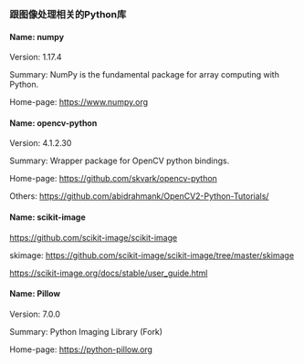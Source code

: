 ### 跟图像处理相关的Python库

#### Name: numpy
Version: 1.17.4

Summary: NumPy is the fundamental package for array computing with Python.

Home-page: https://www.numpy.org


#### Name: opencv-python
Version: 4.1.2.30

Summary: Wrapper package for OpenCV python bindings.

Home-page: https://github.com/skvark/opencv-python

Others: https://github.com/abidrahmank/OpenCV2-Python-Tutorials/


#### Name: scikit-image
https://github.com/scikit-image/scikit-image

skimage: https://github.com/scikit-image/scikit-image/tree/master/skimage

https://scikit-image.org/docs/stable/user_guide.html

#### Name: Pillow
Version: 7.0.0

Summary: Python Imaging Library (Fork)

Home-page: https://python-pillow.org
